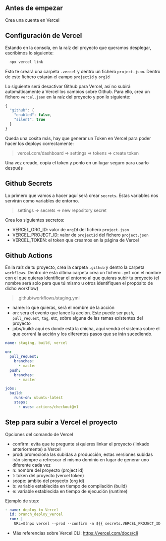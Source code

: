 ## Antes de empezar

Crea una cuenta en Vercel

## Configuración de Vercel

Estando en la consola, en la raíz del proyecto que queramos desplegar, escribimos lo siguiente:

```js
  npx vercel link
```

Esto te creará una carpeta `.vercel` y dentro un fichero `project.json`. Dentro de este fichero estarán el campo `projectId` y `orgId`

Lo siguiente será desactivar Github para Vercel, así no subirá automáticamente a Vercel los cambios sobre Github. Para ello, crea un fichero `vercel.json` en la raíz del proyecto y pon lo siguiente:

```js
{
  "github": {
    "enabled": false,
    "silent": true
  }
}
```

Queda una cosita más, hay que generar un Token en Vercel para poder hacer los deploys correctamente:

> vercel.com/dashboard => settings => tokens => create token

Una vez creado, copia el token y ponlo en un lugar seguro para usarlo después

## Github Secrets

Lo primero que vamos a hacer aquí será crear `secrets`. Estas variables nos servirán como variables de entorno.

> settings => secrets => new repository secret

Crea los siguientes secretos:

- VERCEL_ORG_ID: valor de `orgId` del fichero `project.json`
- VERCEL_PROJECT_ID: valor de `projectId` del fichero `project.json`
- VERCEL_TOKEN: el token que creamos en la página de Vercel

## Github Actions

En la raíz de tu proyecto, crea la carpeta `.github` y dentro la carpeta `workflows`. Dentro de esta última carpeta crea un fichero `.yml` con el nombre con el que quieras identificar el entorno al que quieras subir tu proyecto (el nombre será solo para que tú mismo u otros identifiquen el propósito de dicho workflow)

> .github/workflows/staging.yml

- name: lo que quieras, será el nombre de la acción
- on: será el evento que lance la acción. Este puede ser `push`, `pull_request`, `tag`, etc, sobre alguna de las ramas existentes del proyecto
- jobs/build: aquí es donde está la chicha, aquí vendrá el sistema sobre el que correrá la acción y los diferentes pasos que se irán sucediendo.

```yml
name: staging, build, vercel

on:
  pull_request:
    branches:
      - master
  push:
    branches:
      - master

jobs:
  build:
    runs-on: ubuntu-latest
    steps:
      - uses: actions/checkout@v1
```

## Step para subir a Vercel el proyecto

Opciones del comando de Vercel

- confirm: evita que te pregunte si quieres linkar el proyecto (linkado anteriormente) a Vercel
- prod: promociona las subidas a producción, estas versiones subidas irán siempre a refrescar el mismo dominio en lugar de generar uno diferente cada vez
- n: nombre del proyecto (project id)
- t: token del proyecto (vercel token)
- scope: ámbito del proyecto (org id)
- b: variable establecida en tiempo de compilación (build)
- e: variable establecida en tiempo de ejecución (runtime)

Ejemplo de step:

```yml
- name: deploy to Vercel
  id: branch_deploy_vercel
  run: |
    URL=$(npx vercel --prod --confirm -n ${{ secrets.VERCEL_PROJECT_ID }} -t ${{ secrets.VERCEL_TOKEN }} --scope ${{ secrets.VERCEL_ORG_ID }} -b DEPLOY_ENV=staging -e DEPLOY_ENV=staging)
```

- Más referencias sobre Vercel CLI: https://vercel.com/docs/cli
